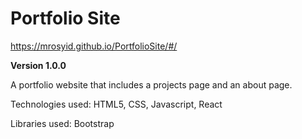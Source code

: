 # Portfolio Site
https://mrosyid.github.io/PortfolioSite/#/

**Version 1.0.0**

A portfolio website that includes a projects page and an about page.

Technologies used: HTML5, CSS, Javascript, React

Libraries used: Bootstrap
